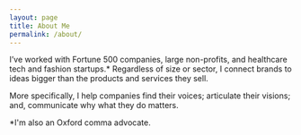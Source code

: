```yaml
---
layout: page
title: About Me
permalink: /about/
---
```


I’ve worked with Fortune 500 companies, large non-profits, and healthcare tech
and fashion startups.* Regardless of size or sector, I connect brands to ideas
bigger than the products and services they sell.

More specifically, I help companies find their voices; articulate their
visions; and, communicate why what they do matters.

*I'm also an Oxford comma advocate.
